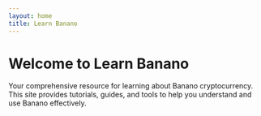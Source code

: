 ```yaml
---
layout: home
title: Learn Banano
---
```


# Welcome to Learn Banano

Your comprehensive resource for learning about Banano cryptocurrency. This site provides tutorials, guides, and tools to help you understand and use Banano effectively.